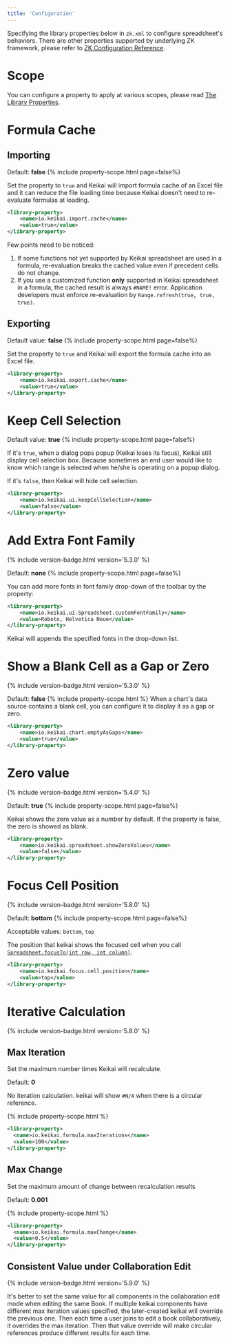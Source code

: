```yaml
---
title: 'Configuration'
---
```


Specifying the library properties below in `zk.xml` to configure spreadsheet's behaviors. There are other properties supported by underlying ZK framework, please refer to [ZK Configuration Reference](https://www.zkoss.org/wiki/ZK%20Configuration%20Reference/zk.xml).

# Scope
You can configure a property to apply at various scopes, please read [The Library Properties](https://www.zkoss.org/wiki/ZK%20Configuration%20Reference/zk.xml/The%20Library%20Properties).


# Formula Cache

## Importing
Default: **false**
{% include property-scope.html page=false%}

Set the property to `true` and Keikai will import formula cache of an Excel
file and it can reduce the file loading time because Keikai doesn't need to
re-evaluate formulas at loading.

```xml
<library-property>
    <name>io.keikai.import.cache</name>
    <value>true</value>
</library-property>
```

Few points need to be noticed:

1.  If some functions not yet supported by Keikai spreadsheet are used in a
    formula, re-evaluation breaks the cached value even if precedent
    cells do not change.
2.  If you use a customized function **only** supported in Keikai spreadsheet in a formula, the cached result is always `#NAME!` error. Application developers must enforce re-evaluation by `Range.refresh(true, true, true)`.

## Exporting
Default value: **false**
{% include property-scope.html page=false%}

Set the property to `true` and Keikai will export the formula cache into an Excel file.
```xml
<library-property>
    <name>io.keikai.export.cache</name>
    <value>true</value> 
</library-property>
```

# Keep Cell Selection

Default value: **true**
{% include property-scope.html page=false%}

If it's `true`, when a dialog pops popup (Keikai loses its focus), Keikai still display cell selection box. Because sometimes an end user would like to know which range is selected when he/she is operating on a popup dialog.

If it's `false`, then Keikai will hide cell selection.

```xml
<library-property>
    <name>io.keikai.ui.keepCellSelection</name>
    <value>false</value>
</library-property>
```

# Add Extra Font Family 
{% include version-badge.html version='5.3.0' %}

Default: **none**
{% include property-scope.html page=false%}

You can add more fonts in font family drop-down of the toolbar by the property:
```xml
<library-property>
    <name>io.keikai.ui.Spreadsheet.customFontFamily</name>
    <value>Roboto, Helvetica Neue</value>
</library-property>
```

Keikai will appends the specified fonts in the drop-down list.


# Show a Blank Cell as a Gap or Zero
{% include version-badge.html version='5.3.0' %}

Default: **false**
{% include property-scope.html %}
When a chart's data source contains a blank cell, you can configure it to display it as a gap or zero.

```xml
<library-property>
    <name>io.keikai.chart.emptyAsGaps</name>
    <value>true</value>
</library-property>
```

# Zero value
{% include version-badge.html version='5.4.0' %}

Default: **true**
{% include property-scope.html page=false%}

Keikai shows the zero value as a number by default. If the property is false, the zero is showed as blank.

```xml
<library-property>
    <name>io.keikai.spreadsheet.showZeroValues</name>
    <value>false</value>
</library-property>
```

# Focus Cell Position
{% include version-badge.html version='5.8.0' %}

Default: **bottom**
{% include property-scope.html page=false%}

Acceptable values: `bottom`, `top`

The position that keikai shows the focused cell when you call [`Spreadsheet.focusTo(int row, int column)`](https://keikai.io/javadoc/latest/io/keikai/ui/Spreadsheet.html#focusTo-int-int-).

```xml
<library-property>
    <name>io.keikai.focus.cell.position</name>
    <value>top</value>
</library-property>
```


# Iterative Calculation
<!-- https://tracker.zkoss.org/browse/KEIKAI-453 -->
{% include version-badge.html version='5.8.0' %}


## Max Iteration
Set the maximum number times Keikai will recalculate.

Default: **0**

No iteration calculation. keikai will show `#N/A` when there is a circular reference.

{% include property-scope.html %}


```xml
<library-property>
  <name>io.keikai.formula.maxIterations</name>
  <value>100</value>
</library-property>
```

## Max Change
Set the maximum amount of change between recalculation results

Default: **0.001**

{% include property-scope.html %}

```xml
<library-property>
  <name>io.keikai.formula.maxChange</name>
  <value>0.5</value>
</library-property>
```


## Consistent Value under Collaboration Edit
{% include version-badge.html version='5.9.0' %}

It's better to set the same value for all components in the collaboration edit mode when editing the same Book. If multiple keikai components have different max iteration values specified, the later-created keikai will override the previous one. Then each time a user joins to edit a book collaboratively, it overrides the max iteration. Then that value override will make circular references produce different results for each time.


<!--
deprecated for using highchart instead of jasper report
## Chart's Font

For default font might not display your language properly, Spreadsheet
allows you to specify fonts used in charts. There are 3 parts of a chart
you can specify its font: **title, legend**, and **x axis tick**. Each
part has a corresponding library property that you can specify its
**name, style**, and **size** in `zk.xml`. Once you put the
configuration, it affects to all charts of the whole application.

**Example configuration in zk.xml**

{% highlight java linenos %}
<library-property>
    <name>io.keikai.chart.title.font</name>
    <value>sansserif, italic, 30</value>
</library-property>
{% endhighlight %}

  - The above configuration sets title font to italic SansSerif with
    size 30.

Available property names:

<table>
<thead>
<tr class="header">
<th><p><strong>Name</strong></p></th>
<th><p><strong>Which font in chart</strong></p></th>
</tr>
</thead>
<tbody>
<tr class="odd">
<td><p>io.keikai.chart.title.font</p></td>
<td><center>
<p>title font</p>
</center></td>
</tr>
<tr class="even">
<td><p>io.keikai.chart.legend.font</p></td>
<td><center>
<p>legend font</p>
</center></td>
</tr>
<tr class="odd">
<td><p>io.keikai.chart.xAxisTick.font</p></td>
<td><center>
<p>x axis tick font</p>
</center></td>
</tr>
</tbody>
</table>

Value's format:

{% highlight java linenos %}
[NAME], [STYLE], [SIZE]
{% endhighlight %}

  - \[NAME\] : Those font names your system supports.
  - \[STYLE\] : **plain**, **bold**, **italic**
  - If you specify a incorrect format in the property value, the
    property will be ignored.

# Color Picker

Users can set a library property, `io.keikai.useColorPickerEx`, in
`zk.xml` to specify which color picker used in the whole application.
This property only works under Spreadsheet EE. The default value is
**`true`**, and Spreadsheet uses ColorPicker of EE. If it's `false`,
Spreadsheet uses OSE's ColorPicker.

ColorPicker of EE:<br/> ![]({{site.devref_image_folder}}/Keikai-essentials-configuration-colorPickerEE.JPG)

ColorPicker of OSE (fewer color choices):<br/> ![]({{site.devref_image_folder}}/Keikai-essentials-configuration-colorPickerCE.JPG)

**Example in zk.xml**

{% highlight java linenos %}
<library-property>
    <name>io.keikai.colorPickerExUsed</name>
    <value>false</value>
</library-property>
{% endhighlight %}

  - The configuration above will make Spreadsheet use Color Picker of
    CE.
-->